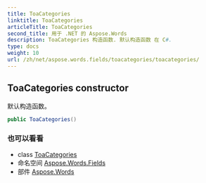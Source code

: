 ```yaml
---
title: ToaCategories
linktitle: ToaCategories
articleTitle: ToaCategories
second_title: 用于 .NET 的 Aspose.Words
description: ToaCategories 构造函数. 默认构造函数 在 C#.
type: docs
weight: 10
url: /zh/net/aspose.words.fields/toacategories/toacategories/
---
```

## ToaCategories constructor

默认构造函数。

```csharp
public ToaCategories()
```

### 也可以看看

* class [ToaCategories](../)
* 命名空间 [Aspose.Words.Fields](../../../aspose.words.fields/)
* 部件 [Aspose.Words](../../../)
